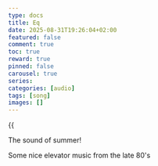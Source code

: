 ```yaml
---
type: docs 
title: Eq
date: 2025-08-31T19:26:04+02:00
featured: false
comment: true
toc: true
reward: true
pinned: false
carousel: true
series:
categories: [audio]
tags: [song]
images: []
---
```


{{<audio src="eq.mp3" caption="eq">}}

The sound of summer!

<!--more-->

Some nice elevator music from the late 80's


